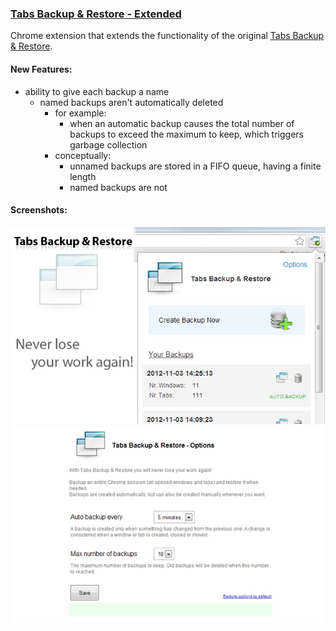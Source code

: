 ### [Tabs Backup &amp; Restore - Extended](https://github.com/warren-bank/crx-tabs-backup-restore)

Chrome extension that extends the functionality of the original [Tabs Backup &amp; Restore](https://chrome.google.com/webstore/detail/tabs-backup-restore/dehocbglhkaogiljpihicakmlockmlgd).

#### New Features:

* ability to give each backup a name
  - named backups aren't automatically deleted
    * for example:
      - when an automatic backup causes the total number of backups to exceed the maximum to keep, which triggers garbage collection
    * conceptually:
      - unnamed backups are stored in a FIFO queue, having a finite length
      - named backups are not

#### Screenshots:

![1](./etc/screenshots/1.jpg)
![2](./etc/screenshots/2.jpg)
